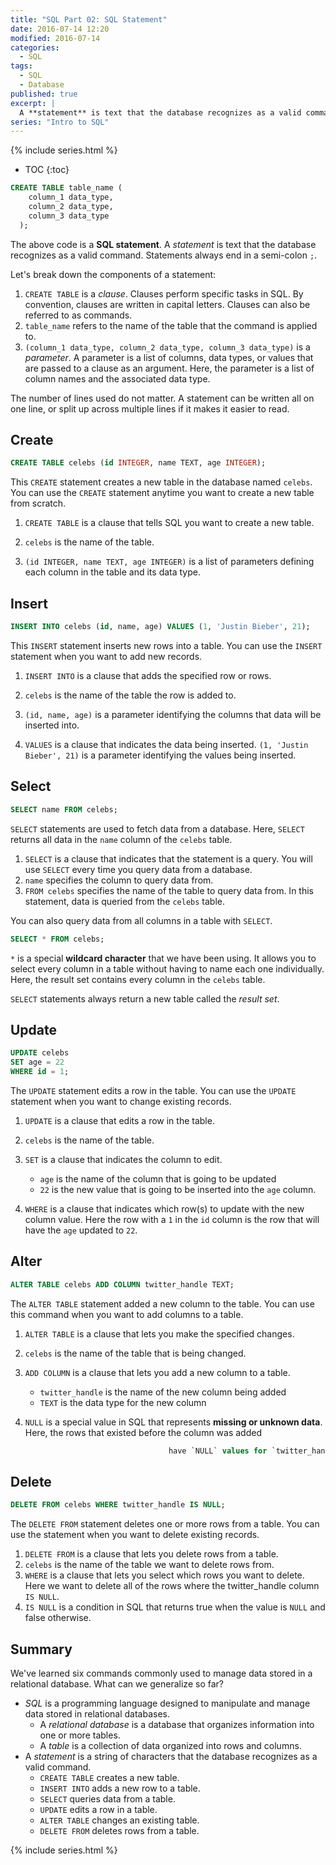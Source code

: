 ```yaml
---
title: "SQL Part 02: SQL Statement"
date: 2016-07-14 12:20
modified: 2016-07-14
categories:
  - SQL
tags:
  - SQL
  - Database
published: true
excerpt: |
  A **statement** is text that the database recognizes as a valid command.
series: "Intro to SQL"	
---
```

{% include series.html %}

* TOC
{:toc}

```sql
CREATE TABLE table_name (
    column_1 data_type, 
    column_2 data_type, 
    column_3 data_type
  );
```

The above code is a **SQL statement**. A *statement* is text that the database recognizes as a valid command. Statements always end in a semi-colon `;`.

Let's break down the components of a statement:

1. `CREATE TABLE` is a *clause*. Clauses perform specific tasks in SQL. By convention, clauses are written in capital letters. Clauses can also be referred to as commands.
2. `table_name` refers to the name of the table that the command is applied to. 
3. `(column_1 data_type, column_2 data_type, column_3 data_type)` is a *parameter*. A parameter is a list of columns, data types, or values that are passed to a clause as an argument. Here, the parameter is a list of column names and the associated data type.

The number of lines used do not matter. A statement can be written all on one line, or split up across multiple lines if it makes it easier to read. 

## Create

```sql
CREATE TABLE celebs (id INTEGER, name TEXT, age INTEGER);
```

This `CREATE` statement creates a new table in the database named `celebs`. You can use the `CREATE` statement anytime you want to create a new table from scratch.


1. `CREATE TABLE` is a clause that tells SQL you want to create a new table. 

2. `celebs` is the name of the table. 

3. `(id INTEGER, name TEXT, age INTEGER)` is a list of parameters defining each column in the table and its data type. 


## Insert

```sql
INSERT INTO celebs (id, name, age) VALUES (1, 'Justin Bieber', 21);
```

This `INSERT` statement inserts new rows into a table. You can use the `INSERT` statement when you want to add new records.

1. `INSERT INTO` is a clause that adds the specified row or rows. 

2. `celebs` is the name of the table the row is added to. 

3. `(id, name, age)` is a parameter identifying the columns that data will be inserted into. 

4. `VALUES` is a clause that indicates the data being inserted. 
   `(1, 'Justin Bieber', 21)` is a parameter identifying the values being inserted.


## Select

```sql
SELECT name FROM celebs;
```

`SELECT` statements are used to fetch data from a database. Here, `SELECT` returns all data in the `name` column of the `celebs` table.

1. `SELECT` is a clause that indicates that the statement is a query. You will use `SELECT` every time you query data from a database. 
2. `name` specifies the column to query data from. 
3. `FROM celebs` specifies the name of the table to query data from. In this statement, data is queried from the `celebs` table. 


You can also query data from all columns in a table with `SELECT`.

```sql
SELECT * FROM celebs;
```

`*` is a special **wildcard character** that we have been using. It allows you to select every column in a table without having to name each one individually. Here, the result set contains every column in the `celebs` table.

`SELECT` statements always return a new table called the *result set*.

## Update

```sql
UPDATE celebs
SET age = 22
WHERE id = 1;
```

The `UPDATE` statement edits a row in the table. You can use the `UPDATE` statement when you want to change existing records.

1. `UPDATE` is a clause that edits a row in the table. 
2. `celebs` is the name of the table. 
3. `SET` is a clause that indicates the column to edit. 

    - `age` is the name of the column that is going to be updated
    - `22` is the new value that is going to be inserted into the `age` column.
4. `WHERE` is a clause that indicates which row(s) to update with the new column value. Here the row with a `1` in the `id` column is the row that will have the `age` updated to `22`.


## Alter

```sql
ALTER TABLE celebs ADD COLUMN twitter_handle TEXT;
```

The `ALTER TABLE` statement added a new column to the table. You can use this command when you want to add columns to a table.

1.  `ALTER TABLE` is a clause that lets you make the specified changes. 
2.  `celebs` is the name of the table that is being changed. 
3.  `ADD COLUMN` is a clause that lets you add a new column to a table. 

    - `twitter_handle` is the name of the new column being added
    - `TEXT` is the data type for the new column
4.  `NULL` is a special value in SQL that represents **missing or unknown data**. Here, the rows that existed before the column was added

    ```sql
                                    have `NULL` values for `twitter_handle`.
    ```

## Delete

```sql
DELETE FROM celebs WHERE twitter_handle IS NULL;
```

The `DELETE FROM` statement deletes one or more rows from a table. You can use the statement when you want to delete existing records.

1. `DELETE FROM` is a clause that lets you delete rows from a table.
2. `celebs` is the name of the table we want to delete rows from.
3. `WHERE` is a clause that lets you select which rows you want to delete. Here we want to delete all of the rows where the twitter_handle column `IS NULL`.
4. `IS NULL` is a condition in SQL that returns true when the value is `NULL` and false otherwise. 

## Summary

We've learned six commands commonly used to manage data stored in a relational database. What can we generalize so far?

- *SQL* is a programming language designed to manipulate and manage data stored in relational databases.
  - A *relational database* is a database that organizes information into one or more tables.
  - A *table* is a collection of data organized into rows and columns.
- A *statement* is a string of characters that the database recognizes as a valid command.
  - `CREATE TABLE` creates a new table.
  - `INSERT INTO` adds a new row to a table.
  - `SELECT` queries data from a table. 
  - `UPDATE` edits a row in a table.
  - `ALTER TABLE` changes an existing table.
  - `DELETE FROM` deletes rows from a table.


{% include series.html %}
